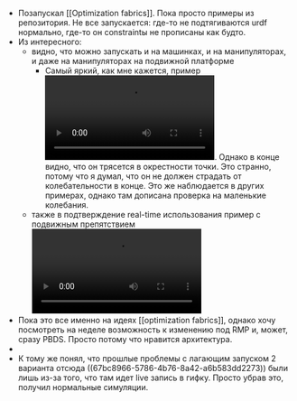 - Позапускал [[Optimization fabrics]]. Пока просто примеры из репозитория. Не все запускается: где-то не подтягиваются urdf нормально, где-то он constraintы не прописаны как будто.
- Из интересного:
	- видно, что можно запускать и на машинках, и на манипуляторах, и даже на манипуляторах на подвижной платформе
		- Самый яркий, как мне кажется, пример ![2025-02-25 18-59-31.mp4](../assets/2025-02-25_18-59-31_1740499402038_0.mp4).
		  Однако в конце видно, что он трясется в окрестности точки. Это странно, потому что я думал, что он не должен страдать от колебательности в конце. Это же наблюдается в других примерах, однако там дописана проверка на маленькие колебания.
	- также в подтверждение real-time использования пример с подвижным препятствием ![dynamical_obstacle.mp4](../assets/dynamical_obstacle_1740499678579_0.mp4)
- Пока это все именно на идеях [[optimization fabrics]], однако хочу посмотреть на неделе возможность к изменению под RMP и, может, сразу PBDS. Просто потому что нравится архитектура.
-
- К тому же понял, что прошлые проблемы с лагающим запуском 2 варианта отсюда ((67bc8966-5786-4b76-8a42-a6b583dd2273)) были лишь из-за того, что там идет live запись в гифку. Просто убрав это, получил нормальные симуляции.